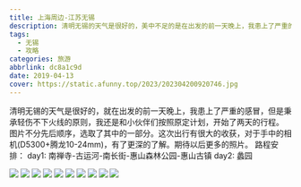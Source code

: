```yaml
---
title: 上海周边-江苏无锡
description: 清明无锡的天气是很好的，美中不足的是在出发的前一天晚上，我患上了严重的感冒，但是秉承轻伤不下火线的原则，我还是和小伙伴们按照原定计划，开始了两天的行程
tags:
  - 无锡
  - 攻略
categories: 旅游
abbrlink: dc8a1c9d
date: 2019-04-13
cover: https://static.afunny.top/2023/202304200920746.jpg
---
```


清明无锡的天气是很好的，就在出发的前一天晚上，我患上了严重的感冒，但是秉承轻伤不下火线的原则，我还是和小伙伴们按照原定计划，开始了两天的行程。
图片不分先后顺序，选取了其中的一部分。这次出行有很大的收获，对于手中的相机(D5300+腾龙10-24mm)，有了更深的了解。期待以后更多的照片。
路程安排：
day1: 南禅寺-古运河-南长街-惠山森林公园-惠山古镇
day2: 蠡园

![](https://static.afunny.top/2023/202304200920751.jpg)
![](https://static.afunny.top/2023/202304200920750.jpg)
![](https://static.afunny.top/2023/202304200920749.jpg)
![](https://static.afunny.top/2023/202304200920748.jpg)
![](https://static.afunny.top/2023/202304200920747.jpg)
![](https://static.afunny.top/2023/202304200920746.jpg)
![](https://static.afunny.top/2023/202304200920745.jpg)
![](https://static.afunny.top/2023/202304200920744.jpg)
![](https://static.afunny.top/2023/202304200920743.jpg)
![](https://static.afunny.top/2023/202304200920742.jpg)